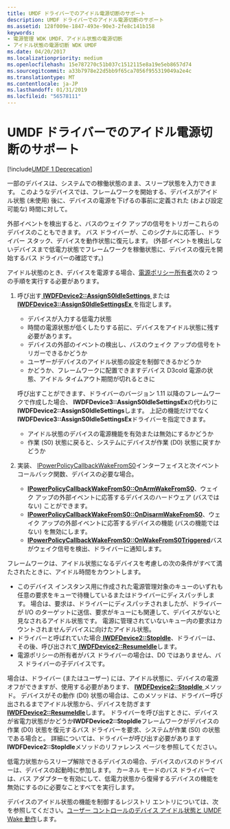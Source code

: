 ```yaml
---
title: UMDF ドライバーでのアイドル電源切断のサポート
description: UMDF ドライバーでのアイドル電源切断のサポート
ms.assetid: 128f009e-1847-493e-90e3-2fe8c141b158
keywords:
- 電源管理 WDK UMDF、アイドル状態の電源切断
- アイドル状態の電源切断 WDK UMDF
ms.date: 04/20/2017
ms.localizationpriority: medium
ms.openlocfilehash: 15e787270c51b037c1512115e8a19e5eb8657d74
ms.sourcegitcommit: a33b7978e22d5bb9f65ca7056f955319049a2e4c
ms.translationtype: MT
ms.contentlocale: ja-JP
ms.lasthandoff: 01/31/2019
ms.locfileid: "56578111"
---
```

# <a name="supporting-idle-power-down-in-umdf-drivers"></a>UMDF ドライバーでのアイドル電源切断のサポート


[!include[UMDF 1 Deprecation](../umdf-1-deprecation.md)]

一部のデバイスは、システムでの稼働状態のまま、スリープ状態を入力できます。 このようなデバイスでは、フレームワークを開始する、デバイスがアイドル状態 (未使用) 後に、デバイスの電源を下げるの事前に定義された (および設定可能な) 時間に対して。

外部イベントを検出すると、バスのウェイク アップの信号をトリガーこれらのデバイスのこともできます。 バス ドライバーが、このシグナルに応答し、ドライバー スタック、デバイスを動作状態に復元します。 (外部イベントを検出しないデバイスまで低電力状態でフレームワークを稼働状態に、デバイスの復元を開始するバス ドライバーの確認です。)

アイドル状態のとき、デバイスを電源する場合、[電源ポリシー所有者](power-policy-ownership-in-umdf.md)次の 2 つの手順を実行する必要があります。

1.  呼び出す[ **IWDFDevice2::AssignS0IdleSettings** ](https://msdn.microsoft.com/library/windows/hardware/ff556920)または[ **IWDFDevice3::AssignS0IdleSettingsEx** ](https://msdn.microsoft.com/library/windows/hardware/hh451202)を指定します。
    -   デバイスが入力する低電力状態
    -   時間の電源状態が低くしたりする前に、デバイスをアイドル状態に残す必要があります。
    -   デバイスの外部のイベントの検出し、バスのウェイク アップの信号をトリガーできるかどうか
    -   ユーザーがデバイスのアイドル状態の設定を制御できるかどうか
    -   かどうか、フレームワークに配置できますデバイス D3cold 電源の状態、アイドル タイムアウト期間が切れるときに

    呼び出すことができます、ドライバーのバージョン 1.11 以降のフレームワークで作成した場合、 **IWDFDevice3::AssignS0IdleSettingsEx**の代わりに**IWDFDevice2::AssignS0IdleSettings**します。 上記の機能だけでなく**IWDFDevice3::AssignS0IdleSettingsEx**ドライバーを指定できます。
    -   アイドル状態のデバイスの電源機能を有効または無効にするかどうか
    -   作業 (S0) 状態に戻ると、システムにデバイスが作業 (D0) 状態に戻すかどうか

2.  実装、 [IPowerPolicyCallbackWakeFromS0](https://msdn.microsoft.com/library/windows/hardware/ff556815)インターフェイスと次イベント コールバック関数、デバイスの必要な場合。
    -   [**IPowerPolicyCallbackWakeFromS0::OnArmWakeFromS0**](https://msdn.microsoft.com/library/windows/hardware/ff556817)、ウェイク アップの外部イベントに応答するデバイスのハードウェア (バスではない) ことができます。
    -   [**IPowerPolicyCallbackWakeFromS0::OnDisarmWakeFromS0**](https://msdn.microsoft.com/library/windows/hardware/ff556819)、ウェイク アップの外部イベントに応答するデバイスの機能 (バスの機能ではない) を無効にします。
    -   [**IPowerPolicyCallbackWakeFromS0::OnWakeFromS0Triggered**](https://msdn.microsoft.com/library/windows/hardware/ff556822)バスがウェイク信号を検出、ドライバーに通知します。




フレームワークは、アイドル状態になるデバイスを考慮しの次の条件がすべて満たされたときに、アイドル時間をカウントします。

-   このデバイス インスタンス用に作成された電源管理対象のキューのいずれも任意の要求をキューで待機しているまたはドライバーにディスパッチします。 場合は、要求は、ドライバーにディスパッチされましたが、ドライバーが I/O のターゲットに送信、要求がキューにも関連して、デバイスがないと見なされるアイドル状態です。 電源に管理されていないキュー内の要求はカウントされませんデバイスに向けたアイドル状態。
-   ドライバーと呼ばれていた場合[ **IWDFDevice2::StopIdle**](https://msdn.microsoft.com/library/windows/hardware/ff556948)、ドライバーは、その後、呼び出されて[ **IWDFDevice2::ResumeIdle**](https://msdn.microsoft.com/library/windows/hardware/ff556943)します。
-   電源ポリシーの所有者がバス ドライバーの場合は、D0 ではありません、バス ドライバーの子デバイスです。

場合は、ドライバー (またはユーザー) には、アイドル状態に、デバイスの電源オフができますが、使用する必要があります、 [ **IWDFDevice2::StopIdle** ](https://msdn.microsoft.com/library/windows/hardware/ff556948)メソッド。 デバイスがその動作 (D0) 状態の場合は、このメソッドは、ドライバー呼び出されるまでアイドル状態から、デバイスを防ぎます[ **IWDFDevice2::ResumeIdle**](https://msdn.microsoft.com/library/windows/hardware/ff556943)します。 ドライバーを呼び出すときに、デバイスが省電力状態がかどうか**IWDFDevice2::StopIdle**フレームワークがデバイスの作業 (D0) 状態を復元するバス ドライバーを要求、システムが作業 (S0) の状態である場合と。 詳細については、ドライバーが呼び出す必要があります**IWDFDevice2::StopIdle**メソッドのリファレンス ページを参照してください。

低電力状態からスリープ解除できるデバイスの場合、デバイスのバスのドライバーは、デバイスの起動時に参加します。 カーネル モードのバス ドライバーでは、バス アダプターを有効にして、低電力状態から復帰するデバイスの機能を無効にするのに必要なことすべてを実行します。

デバイスのアイドル状態の機能を制御するレジストリ エントリについては、次を参照してください。[ユーザー コントロールのデバイス アイドル状態と UMDF Wake 動作](user-control-of-device-idle-and-wake-behavior-in-umdf.md)します。

 

 





